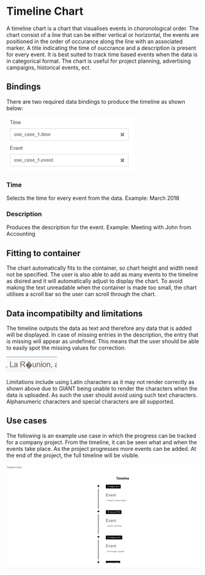 # Timeline Chart

A timeline chart is a chart that visualises events in choronological order. The chart consist of a line that can be either vertical or horizontal, the
events are positioned in the order of occurance along the line with an associated marker. A title indicating the time of ouccrance and a description is
present for every event. It is best suited to track time based events when the data is in categorical format.
The chart is useful for project planning, advertising campaigns, historical events, ect. 

## Bindings

There are two required data bindings to produce the timeline as shown below:

![binding](images/timeline-diagram/bindingsimg.png)

### Time
Selects the time for every event from the data. Example: March 2018

### Description
Produces the description for the event. Example: Meeting with John from Accounting

## Fitting to container
The chart automatically fits to the container, so chart height and width need not be specified. The user is also able to add as many events to the timeline
as disired and it will automatically adjust to display the chart. To avoid making the text unreadable when the container is made too small, the chart utilises
a scroll bar so the user can scroll through the chart.

## Data incompatibilty and limitations

The timeline outputs the data as text and therefore any data that is added will be displayed. In case of missing entries in the description, the entry that is missing
will appear as undefined. This means that the user should be able to easily spot the missing values for correction.

![latin](images/timeline-diagram/latincharacters.png)

Limitations include using Latin characters as it may not render correctly as shown above due to GIANT being unable to render the characters when the data is uploaded. As such the user
should avoid using such text characters. Alphanumeric characters and special characters are all supported.

## Use cases

The following is an example use case in which the progress can be tracked for a company project. From the timeline, it can be seen what and when the events take place. As the project progresses more events can be added. At the end of the project, the full timeline will be visible.

![usecase](images/timeline-diagram/usecaseimg.png)
